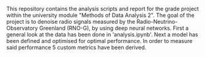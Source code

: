 This repository contains the analysis scripts and report for the grade project within the university module "Methods of Data Analysis 2". 
The goal of the project is to denoise radio signals measured by the Radio-Neutrino-Observatory Greenland (RNO-G), by using deep neural networks.
First a general look at the data has been done in 'analysis.ipynb'. Next a model has been defined and optimised for optimal performance. In order to measure said performance 5 custom metrics have been derived.
